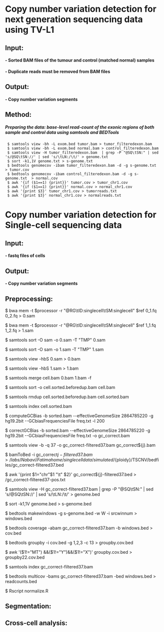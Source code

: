 # **Copy number variation detection for next generation sequencing data using TV-L1**

## **Input:**

#### - Sorted BAM files of the tumour and control (matched normal) samples

#### - Duplicate reads must be removed from BAM files

## **Output:**

#### - Copy number variation segments


## **Method:**

##### Preparing the data: base-level read-count of the exonic regions of both sample and control data using samtools and BEDTools

```
 $ samtools view -bh -L exom.bed tumor.bam > tumor_filteredexon.bam
 $ samtools view -bh -L exom.bed normal.bam > control_filteredexon.bam
 $ samtools view -H tumor_filteredexon.bam  | grep -P "@SQ\tSN:" | sed 's/@SQ\tSN://' | sed 's/\tLN:/\t/' > genome.txt
 $ sort -k1,1V genome.txt > s-genome.txt
 $ bedtools genomecov -ibam tumor_filteredexon.bam -d -g s-genome.txt  > tumor.cov
 $ bedtools genomecov -ibam control_filteredexon.bam -d -g s-genome.txt  > normal.cov 
 $ awk '{if ($1==1) {print}}' tumor.cov > tumor_chr1.cov
 $ awk '{if ($1==1) {print}}' normal.cov > normal_chr1.cov
 $ awk '{print $3}' tumor_chr1.cov > tumorreads.txt
 $ awk '{print $3}' normal_chr1.cov > normalreads.txt

```


# **Copy number variation detection for Single-cell sequencing data**
## **Input:**

#### - fastq files of cells

## **Output:**

#### - Copy number variation segments

## **Preprocessing:**



$ bwa mem -t $processor -r  "@RG\tID:singlecell\tSM:singlecell" $ref 0_1.fq 0_2.fq > 0.sam

$ bwa mem -t $processor -r  "@RG\tID:singlecell\tSM:singlecell" $ref 1_1.fq 1_2.fq > 1.sam

$ samtools sort -O sam -o 0.sam -T "TMP" 0.sam

$ samtools sort -O sam -o 1.sam -T "TMP" 1.sam

$ samtools view  -hbS 0.sam > 0.bam

$ samtools view -hbS 1.sam > 1.bam

$ samtools merge cell.bam 0.bam 1.bam -f

$ samtools sort -o cell.sorted.beforedup.bam cell.bam

$ samtools rmdup cell.sorted.beforedup.bam cell.sorted.bam

$ samtools index cell.sorted.bam




$ computeGCBias -b sorted.bam --effectiveGenomeSize 2864785220 -g hg19.2bit --GCbiasFrequenciesFile freq.txt -l 200

$ correctGCBias -b sorted.bam --effectiveGenomeSize 2864785220 -g hg19.2bit --GCbiasFrequenciesFile freq.txt -o gc_correct.bam


$ samtools view -b -q 37 -o gc_correct-filtered37.bam gc_correct${j}.bam

$ bamToBed -i gc_correct${j}-filtered37.bam > /labs/Nabavi/Fatimahome/singlecelldata/simulated/${ploidy}/TSCNV/bedfiles/gc_correct-filtered37.bed

$ awk '{print $1="chr"$1 "\t" $2}' gc_correct${j}-filtered37.bed > /gc_correct-filtered37-pos.txt


$ samtools view -H gc_correct-filtered37.bam  | grep -P "@SQ\tSN:" | sed 's/@SQ\tSN://' | sed 's/\tLN:/\t/' > genome.bed

$ sort -k1,1V genome.bed > s-genome.bed

$ bedtools makewindows -g s-genome.bed -w W  -i srcwinnum >  windows.bed


$ bedtools coverage -abam gc_correct-filtered37.bam -b windows.bed > cov.bed

$ bedtools groupby -i cov.bed -g 1,2,3 -c 13 > groupby.cov.bed

$ awk '($1!="MT") &&($1!="Y")&&($1!="X")' groupby.cov.bed > groupby22.cov.bed

$ samtools index gc_correct-filtered37.bam 

$ bedtools multicov -bams gc_correct-filtered37.bam -bed windows.bed > readcounts.bed

$ Rscript normalize.R 


## **Segmentation:**

## **Cross-cell analysis:**
